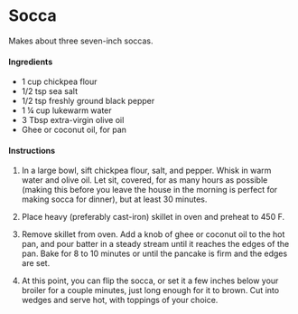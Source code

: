 # Socca
Makes about three seven-inch soccas.
#### Ingredients
* 1 cup chickpea flour
* 1/2 tsp sea salt
* 1/2 tsp freshly ground black pepper
* 1 ¼ cup lukewarm water
* 3 Tbsp extra-virgin olive oil
* Ghee or coconut oil, for pan

#### Instructions
1. In a large bowl, sift chickpea flour, salt, and pepper. Whisk in warm water and olive oil. Let sit, covered, for as many hours as possible (making this before you leave the house in the morning is perfect for making socca for dinner), but at least 30 minutes.

2. Place heavy (preferably cast-iron) skillet in oven and preheat to 450 F.

3. Remove skillet from oven. Add a knob of ghee or coconut oil to the hot pan, and pour batter in a steady stream until it reaches the edges of the pan. Bake for 8 to 10 minutes or until the pancake is firm and the edges are set.

4. At this point, you can flip the socca, or set it a few inches below your broiler for a couple minutes, just long enough for it to brown. Cut into wedges and serve hot, with toppings of your choice.

